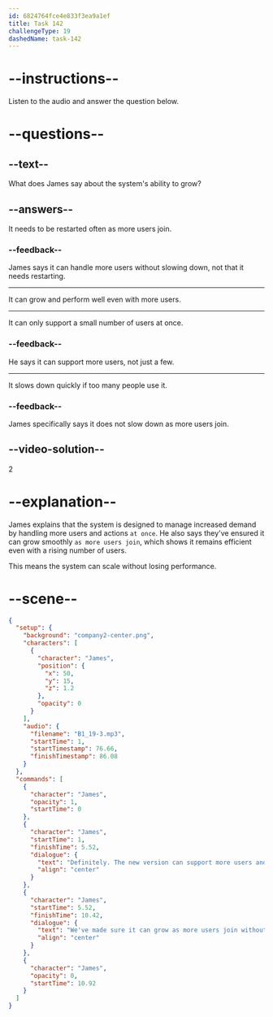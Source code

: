 ```yaml
---
id: 6824764fce4e833f3ea9a1ef
title: Task 142
challengeType: 19
dashedName: task-142
---
```


<!-- (Audio) James: Definitely. The new version can support more users and handle more actions at once. We've made sure it can grow as more users join without slowing down. -->

# --instructions--

Listen to the audio and answer the question below.

# --questions--

## --text--

What does James say about the system's ability to grow?

## --answers--

It needs to be restarted often as more users join.

### --feedback--

James says it can handle more users without slowing down, not that it needs restarting.

---

It can grow and perform well even with more users.

---

It can only support a small number of users at once.

### --feedback--

He says it can support more users, not just a few.

---

It slows down quickly if too many people use it.

### --feedback--

James specifically says it does not slow down as more users join.

## --video-solution--

2

# --explanation--

James explains that the system is designed to manage increased demand by handling more users and actions `at once`. He also says they've ensured it can grow smoothly `as more users join`, which shows it remains efficient even with a rising number of users.

This means the system can scale without losing performance.

# --scene--

```json
{
  "setup": {
    "background": "company2-center.png",
    "characters": [
      {
        "character": "James",
        "position": {
          "x": 50,
          "y": 15,
          "z": 1.2
        },
        "opacity": 0
      }
    ],
    "audio": {
      "filename": "B1_19-3.mp3",
      "startTime": 1,
      "startTimestamp": 76.66,
      "finishTimestamp": 86.08
    }
  },
  "commands": [
    {
      "character": "James",
      "opacity": 1,
      "startTime": 0
    },
    {
      "character": "James",
      "startTime": 1,
      "finishTime": 5.52,
      "dialogue": {
        "text": "Definitely. The new version can support more users and handle more actions at once.",
        "align": "center"
      }
    },
    {
      "character": "James",
      "startTime": 5.52,
      "finishTime": 10.42,
      "dialogue": {
        "text": "We've made sure it can grow as more users join without slowing down.",
        "align": "center"
      }
    },
    {
      "character": "James",
      "opacity": 0,
      "startTime": 10.92
    }
  ]
}
```
